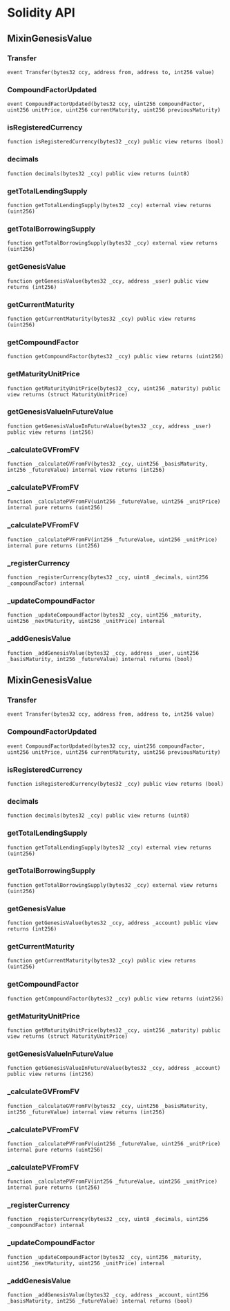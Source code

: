 # Solidity API

## MixinGenesisValue

### Transfer

```solidity
event Transfer(bytes32 ccy, address from, address to, int256 value)
```

### CompoundFactorUpdated

```solidity
event CompoundFactorUpdated(bytes32 ccy, uint256 compoundFactor, uint256 unitPrice, uint256 currentMaturity, uint256 previousMaturity)
```

### isRegisteredCurrency

```solidity
function isRegisteredCurrency(bytes32 _ccy) public view returns (bool)
```

### decimals

```solidity
function decimals(bytes32 _ccy) public view returns (uint8)
```

### getTotalLendingSupply

```solidity
function getTotalLendingSupply(bytes32 _ccy) external view returns (uint256)
```

### getTotalBorrowingSupply

```solidity
function getTotalBorrowingSupply(bytes32 _ccy) external view returns (uint256)
```

### getGenesisValue

```solidity
function getGenesisValue(bytes32 _ccy, address _user) public view returns (int256)
```

### getCurrentMaturity

```solidity
function getCurrentMaturity(bytes32 _ccy) public view returns (uint256)
```

### getCompoundFactor

```solidity
function getCompoundFactor(bytes32 _ccy) public view returns (uint256)
```

### getMaturityUnitPrice

```solidity
function getMaturityUnitPrice(bytes32 _ccy, uint256 _maturity) public view returns (struct MaturityUnitPrice)
```

### getGenesisValueInFutureValue

```solidity
function getGenesisValueInFutureValue(bytes32 _ccy, address _user) public view returns (int256)
```

### _calculateGVFromFV

```solidity
function _calculateGVFromFV(bytes32 _ccy, uint256 _basisMaturity, int256 _futureValue) internal view returns (int256)
```

### _calculatePVFromFV

```solidity
function _calculatePVFromFV(uint256 _futureValue, uint256 _unitPrice) internal pure returns (uint256)
```

### _calculatePVFromFV

```solidity
function _calculatePVFromFV(int256 _futureValue, uint256 _unitPrice) internal pure returns (int256)
```

### _registerCurrency

```solidity
function _registerCurrency(bytes32 _ccy, uint8 _decimals, uint256 _compoundFactor) internal
```

### _updateCompoundFactor

```solidity
function _updateCompoundFactor(bytes32 _ccy, uint256 _maturity, uint256 _nextMaturity, uint256 _unitPrice) internal
```

### _addGenesisValue

```solidity
function _addGenesisValue(bytes32 _ccy, address _user, uint256 _basisMaturity, int256 _futureValue) internal returns (bool)
```

## MixinGenesisValue

### Transfer

```solidity
event Transfer(bytes32 ccy, address from, address to, int256 value)
```

### CompoundFactorUpdated

```solidity
event CompoundFactorUpdated(bytes32 ccy, uint256 compoundFactor, uint256 unitPrice, uint256 currentMaturity, uint256 previousMaturity)
```

### isRegisteredCurrency

```solidity
function isRegisteredCurrency(bytes32 _ccy) public view returns (bool)
```

### decimals

```solidity
function decimals(bytes32 _ccy) public view returns (uint8)
```

### getTotalLendingSupply

```solidity
function getTotalLendingSupply(bytes32 _ccy) external view returns (uint256)
```

### getTotalBorrowingSupply

```solidity
function getTotalBorrowingSupply(bytes32 _ccy) external view returns (uint256)
```

### getGenesisValue

```solidity
function getGenesisValue(bytes32 _ccy, address _account) public view returns (int256)
```

### getCurrentMaturity

```solidity
function getCurrentMaturity(bytes32 _ccy) public view returns (uint256)
```

### getCompoundFactor

```solidity
function getCompoundFactor(bytes32 _ccy) public view returns (uint256)
```

### getMaturityUnitPrice

```solidity
function getMaturityUnitPrice(bytes32 _ccy, uint256 _maturity) public view returns (struct MaturityUnitPrice)
```

### getGenesisValueInFutureValue

```solidity
function getGenesisValueInFutureValue(bytes32 _ccy, address _account) public view returns (int256)
```

### _calculateGVFromFV

```solidity
function _calculateGVFromFV(bytes32 _ccy, uint256 _basisMaturity, int256 _futureValue) internal view returns (int256)
```

### _calculatePVFromFV

```solidity
function _calculatePVFromFV(uint256 _futureValue, uint256 _unitPrice) internal pure returns (uint256)
```

### _calculatePVFromFV

```solidity
function _calculatePVFromFV(int256 _futureValue, uint256 _unitPrice) internal pure returns (int256)
```

### _registerCurrency

```solidity
function _registerCurrency(bytes32 _ccy, uint8 _decimals, uint256 _compoundFactor) internal
```

### _updateCompoundFactor

```solidity
function _updateCompoundFactor(bytes32 _ccy, uint256 _maturity, uint256 _nextMaturity, uint256 _unitPrice) internal
```

### _addGenesisValue

```solidity
function _addGenesisValue(bytes32 _ccy, address _account, uint256 _basisMaturity, int256 _futureValue) internal returns (bool)
```

